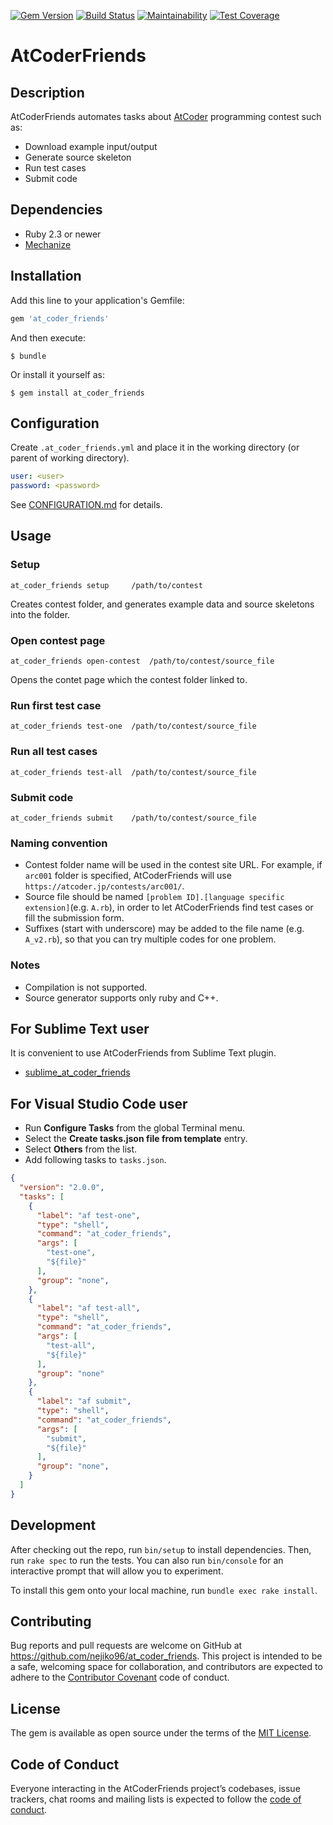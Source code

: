 [![Gem Version](https://badge.fury.io/rb/at_coder_friends.svg)](https://badge.fury.io/rb/at_coder_friends)
[![Build Status](https://travis-ci.org/nejiko96/at_coder_friends.svg?branch=master)](https://travis-ci.org/nejiko96/at_coder_friends)
[![Maintainability](https://api.codeclimate.com/v1/badges/dcd1ce08d11703be2f00/maintainability)](https://codeclimate.com/github/nejiko96/at_coder_friends/maintainability)
[![Test Coverage](https://api.codeclimate.com/v1/badges/dcd1ce08d11703be2f00/test_coverage)](https://codeclimate.com/github/nejiko96/at_coder_friends/test_coverage)

# AtCoderFriends

## Description

AtCoderFriends automates tasks about [AtCoder](https://atcoder.jp/) programming contest such as:

- Download example input/output
- Generate source skeleton
- Run test cases
- Submit code

## Dependencies

- Ruby 2.3 or newer
- [Mechanize](https://github.com/sparklemotion/mechanize)

## Installation

Add this line to your application's Gemfile:

```ruby
gem 'at_coder_friends'
```

And then execute:

    $ bundle

Or install it yourself as:

    $ gem install at_coder_friends

## Configuration

Create ```.at_coder_friends.yml``` and place it in the working directory (or parent of working directory).

```yaml
user: <user>
password: <password>
```

See [CONFIGURATION.md](docs/CONFIGURATION.md) for details.

## Usage

### Setup

```
at_coder_friends setup     /path/to/contest
```

Creates contest folder, and generates example data and source skeletons into the folder.

### Open contest page

```
at_coder_friends open-contest  /path/to/contest/source_file
```

Opens the contet page which the contest folder linked to.

### Run first test case

```
at_coder_friends test-one  /path/to/contest/source_file
```

### Run all test cases

```
at_coder_friends test-all  /path/to/contest/source_file
```

### Submit code

```
at_coder_friends submit    /path/to/contest/source_file
```

### Naming convention

- Contest folder name will be used in the contest site URL.
  For example, if ```arc001``` folder is specified, AtCoderFriends will use  ```https://atcoder.jp/contests/arc001/```.
- Source file should be named ```[problem ID].[language specific extension]```(e.g. ```A.rb```),
  in order to let AtCoderFriends find test cases or fill the submission form.
- Suffixes (start with underscore) may be added to the file name (e.g. ```A_v2.rb```),
  so that you can try multiple codes for one problem.

### Notes

- Compilation is not supported.
- Source generator supports only ruby and C++.

## For Sublime Text user

It is convenient to use AtCoderFriends from Sublime Text plugin.

- [sublime_at_coder_friends](https://github.com/nejiko96/sublime_at_coder_friends)

## For Visual Studio Code user

- Run **Configure Tasks** from the global Terminal menu.
- Select the **Create tasks.json file from template** entry.
- Select **Others** from the list.
- Add following tasks to ```tasks.json```.

```JSON
{
  "version": "2.0.0",
  "tasks": [
    {
      "label": "af test-one",
      "type": "shell",
      "command": "at_coder_friends",
      "args": [
        "test-one",
        "${file}"
      ],
      "group": "none",
    },
    {
      "label": "af test-all",
      "type": "shell",
      "command": "at_coder_friends",
      "args": [
        "test-all",
        "${file}"
      ],
      "group": "none"
    },
    {
      "label": "af submit",
      "type": "shell",
      "command": "at_coder_friends",
      "args": [
        "submit",
        "${file}"
      ],
      "group": "none",
    }
  ]
}
```

## Development

After checking out the repo, run `bin/setup` to install dependencies. Then, run `rake spec` to run the tests. You can also run `bin/console` for an interactive prompt that will allow you to experiment.

To install this gem onto your local machine, run `bundle exec rake install`.

<!--
To release a new version, update the version number in `version.rb`, and then run `bundle exec rake release`, which will create a git tag for the version, push git commits and tags, and push the `.gem` file to [rubygems.org](https://rubygems.org).
-->

## Contributing

Bug reports and pull requests are welcome on GitHub at https://github.com/nejiko96/at_coder_friends. This project is intended to be a safe, welcoming space for collaboration, and contributors are expected to adhere to the [Contributor Covenant](http://contributor-covenant.org) code of conduct.

## License

The gem is available as open source under the terms of the [MIT License](https://opensource.org/licenses/MIT).

## Code of Conduct

Everyone interacting in the AtCoderFriends project’s codebases, issue trackers, chat rooms and mailing lists is expected to follow the [code of conduct](https://github.com/nejiko96/at_coder_friends/blob/master/CODE_OF_CONDUCT.md).
